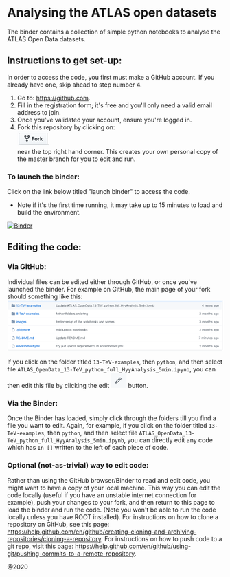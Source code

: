 # Analysing the ATLAS open datasets
The binder contains a collection of simple python notebooks to analyse the ATLAS Open Data datasets.

## Instructions to get set-up:
In order to access the code, you first must make a GitHub account. If you already have one, skip ahead to step number 4. 
 1. Go to: <https://github.com>.
 2. Fill in the registration form; it's free and you'll only need a valid email address to join.
 3. Once you've validated your account, ensure you're logged in.
 4. Fork this repository by clicking on: <br/>
    ![Alt text](https://github.com/amcdouga/Screenshots/blob/master/Screen%20Shot%202020-05-28%20at%205.56.17%20pm.png)
    <br/>near the top right hand corner. This creates your own personal copy of the master branch for you to edit and run. 

### To launch the binder:
Click on the link below titled "launch binder" to access the code.
 - Note if it's the first time running, it may take up to 15 minutes to load and build the environment. 

[![Binder](https://mybinder.org/badge_logo.svg)](https://mybinder.org/v2/gh/amcdouga/notebooks-collection-opendata/master)

## Editing the code:
### Via GitHub:
Individual files can be edited either through GitHub, or once you've launched the binder.
For example on GitHub, the main page of your fork should something like this:
![](https://github.com/amcdouga/Screenshots/blob/master/Screen%20Shot%202020-05-28%20at%206.06.21%20pm.png)

If you click on the folder titled `13-TeV-examples`, then `python`, and then select file `ATLAS_OpenData_13-TeV_python_full_HyyAnalysis_5min.ipynb`, you can then edit this file by clicking the edit ![](https://github.com/amcdouga/Screenshots/blob/master/Screen%20Shot%202020-05-28%20at%206.11.34%20pm.png) button. 

### Via the Binder:
Once the Binder has loaded, simply click through the folders till you find a file you want to edit. Again, for example, if you click on the folder titled `13-TeV-examples`, then `python`, and then select file `ATLAS_OpenData_13-TeV_python_full_HyyAnalysis_5min.ipynb`, you can directly edit any code which has `In []` written to the left of each piece of code.

### Optional (not-as-trivial) way to edit code:
Rather than using the GitHub browser/Binder to read and edit code, you might want to have a copy of your local machine. This way you can edit the code locally (useful if you have an unstable internet connection for example), push your changes to your fork, and then return to this page to load the binder and run the code. (Note you won't be able to run the code locally unless you have ROOT installed). For instructions on how to clone a repository on GitHub, see this page: <https://help.github.com/en/github/creating-cloning-and-archiving-repositories/cloning-a-repository>. For instructions on how to push code to a git repo, visit this page: <https://help.github.com/en/github/using-git/pushing-commits-to-a-remote-repository>.

@2020
